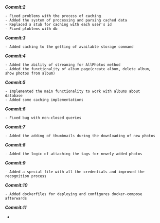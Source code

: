 _**Commit:2**_
```
- Fixed problems with the process of caching
- Added the system of processing and parsing cached data
- Replaced a stub for caching with each user's id
- Fixed ploblems with db
```
_**Commit:3**_
```
- Added caching to the getting of available storage command
```

_**Commit:4**_

```
- Added the ability of streaming for AllPhotos method
- Added the functionality of album page(create album, delete album, show photos from album)
```

_**Commit:5**_

```
- Implemented the main functionality to work with albums about database
- Added some caching implementations
```

_**Commit:6**_

```
- Fixed bug with non-closed queries
```

_**Commit:7**_

```
- Added the adding of thumbnails during the downloading of new photos
```

_**Commit:8**_

```
- Added the logic of attaching the tags for newely added photos
```

_**Commit:9**_

```
- Added a special file with all the credentials and improved the recognition process
```

_**Commit:10**_

```
- Added dockerfiles for deploying and configures docker-compose afterwards
```

_**Commit:11**_

- 
